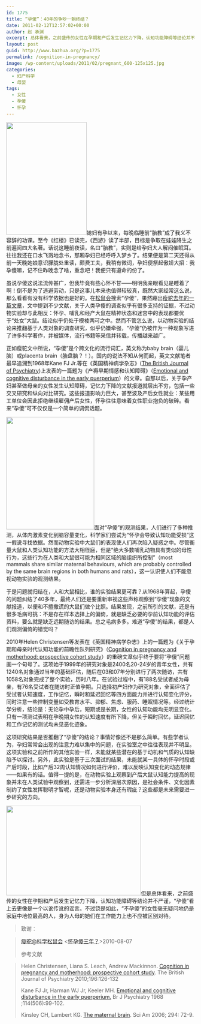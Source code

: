 ```yaml
---
id: 1775
title: “孕傻”：40年的争吵一朝终结？
date: 2011-02-12T12:57:02+00:00
author: 赵 承渊
excerpt: 总体看来，之前盛传的女性在孕期和产后发生记忆力下降，认知功能障碍等结论并不严谨，“孕傻”看上去更像是一个以讹传讹的谣言。不过饶是如此，“不孕傻”的女性毫无疑问地仍是家庭中地位最高的人，身为人母的她们在工作能力上也不应被区别对待。
layout: post
guid: http://www.bazhua.org/?p=1775
permalink: /cognition-in-pregnancy/
image: /wp-content/uploads/2011/02/pregnant_600-125x125.jpg
categories:
  - 妇产科学
  - 母婴
tags:
  - 女性
  - 孕傻
  - 怀孕
---
```

[<img class="alignright size-medium wp-image-1898" title="p" src="/wp-content/uploads/2011/02/p-215x300.jpg" alt="" width="215" height="300" srcset="/wp-content/uploads/2011/02/p-215x300.jpg 215w, /wp-content/uploads/2011/02/p-107x150.jpg 107w, /wp-content/uploads/2011/02/p.jpg 358w" sizes="(max-width: 215px) 100vw, 215px" />](/wp-content/uploads/2011/02/p.jpg)媳妇有孕以来，每晚临睡前“胎教”成了我义不容辞的功课。至今《红楼》已读完，《西游》读了半部，目标是争取在娃娃降生之前遍阅四大名著。话说这睡前夜读，名曰“胎教”，实则是给孕妇大人解闷催眠耳。往往我还在口水飞溅地念书，那厢孕妇已经呼呼入梦乡了。结果便是第二天还得从前一天晚她娘意识朦胧处重读，颇费工夫，我稍有微词，孕妇便祭起傲娇大招：我孕傻嘛，记不住昨晚念了啥，重念吧！我便只有遵命的份了。

虽说孕傻这说法流传甚广，但我毕竟有些心怀不甘——明明我亲眼看见是睡着了啊！倒不是为了逃避劳动，只是这事儿本来也值得较较真，既然大家经常这么说，那么看看有没有科学依据也是好的。在[松鼠会](http://songshuhui.net/)搜索“孕傻”，果然蹦出[瘦驼去年的一篇文章](http://songshuhui.net/archives/40995)，文中提到不少文献，关于人类孕傻的调查似乎有很多支持的证据，不过动物实验却与此相反：怀孕、哺乳和经产大鼠在精神状态和迷宫中的表现都要优于“处女”大鼠。结论似乎仍处于模棱两可之中。然而不管怎么说，以动物实验的结论来推翻基于人类对象的调查研究，似乎仍嫌牵强，“孕傻”仍被作为一种现象写进了许多科学著作，并被媒体，流行书籍等采信并转载，传播越来越广。

正如瘦驼文中所说，“孕傻”是个跨文化的流行词汇，英文称为baby brain（婴儿脑）或placenta brain（胎盘脑？！）。国内的说法不知从何而起，英文文献笔者最早追溯到1968年Kane FJ Jr.等在《英国精神病学杂志》([The British Journal of Psychiatry](http://bjp.rcpsych.org/))上发表的一篇题为《产褥早期情感和认知障碍》（[Emotional and cognitive disturbance in the early puerperium](http://bjp.rcpsych.org/cgi/content/abstract/114/506/99)）的文章。自那以后，关于孕产妇甚至做母亲的女性发生认知障碍，记忆力下降的文献报道就层出不穷，包括一些交叉研究和纵向对比研究。这些报道影响力巨大，甚至波及产后女性就业：某些用工单位会因此拒绝继续雇佣产后女性，怀孕往往意味着女性职业抱负的破碎。看来“孕傻”可不仅仅是一个简单的调侃话题。

[<img class="alignleft size-medium wp-image-1900" title="post_1492157_1247586332_med" src="/wp-content/uploads/2011/02/post_1492157_1247586332_med-235x300.jpg" alt="" width="235" height="300" srcset="/wp-content/uploads/2011/02/post_1492157_1247586332_med-235x300.jpg 235w, /wp-content/uploads/2011/02/post_1492157_1247586332_med-117x150.jpg 117w, /wp-content/uploads/2011/02/post_1492157_1247586332_med.jpg 392w" sizes="(max-width: 235px) 100vw, 235px" />](/wp-content/uploads/2011/02/post_1492157_1247586332_med.jpg)面对“孕傻”的观测结果，人们进行了多种推测，从体内激素变化到脑容量变化，科学家们尝试为“怀孕会导致认知功能受损”这一假说寻找依据。然而动物实验中大鼠们的表现使人们再次陷入疑惑之中。尽管衡量大鼠和人类认知功能的方法大相径庭，但是“绝大多数哺乳动物具有类似的母性行为，这些行为在人类和大鼠很可能为相同区域的脑组织所控制”（most mammals share similar maternal behaviours, which are probably controlled by the same brain regions in both humans and rats），这一认识使人们不能忽视动物实验的观测结果。

于是问题就归结在，人和大鼠相比，谁的实验结果更可靠？从1968年算起，孕傻的问题纠结了40多年，最终人们还是要重新审视这些声称观察到“孕傻”现象的文献报道，以便和不擅撒谎的大鼠们做个比照。结果发现，之前所引的文献，还是有很多毛病可挑：不是存在样本选择上的偏倚，就是缺乏必要的孕前认知功能的评估资料，要么就是缺乏远期随访的结果。总之毛病多多。难道“孕傻”的结果，都是人们观测偏倚的错觉吗？

2010年Helen Christensen等发表在《英国精神病学杂志》上的一篇题为《关于孕期和母亲时代认知功能的前瞻性队列研究》（[Cognition in pregnancy and motherhood: prospective cohort study](http://bjp.rcpsych.org/cgi/content/abstract/196/2/126)）的重磅文章似乎终于要将“孕傻”问题画一个句号了。这项始于1999年的研究对象是2400名20-24岁的青年女性，共有1240名对象通过当年的基础评估，随后在03和07年分别进行了两次随访，共有1058名对象完成了整个实验，历时八年。在试验过程中，有188名受试者成为母亲，有76名受试者在随访时正值孕期。只选择初产妇作为研究对象，全面评估了受试者认知速度，工作记忆，瞬时和延迟回忆等四方面能力并进行认知变化评分，同时注意一些控制变量如受教育水平、抑郁、焦虑、服药、睡眠情况等。经过统计学分析，结论是：无论孕中孕后，短期或是长期，女性的认知功能均无明显变化。只有一项测试表明在孕晚期女性的认知速度有所下降，但关于瞬时回忆，延迟回忆和工作记忆的测试均未见恶化迹象。

这项研究结果是否推翻了“孕傻”的结论？事情好像还不是那么简单。有些学者认为，孕妇常常会出现的注意力难以集中的问题，在实验室之中往往表现并不明显。这项实验和之前所作的其他实验一样，未能就某些潜在的基于动机和气质的认知缺陷予以探讨。另外，此实验是基于三次面试的结果，未能就某一具体的怀孕时段或产后时段，比如产后32周认知情况如何进行评价，难以反映认知变化的动态规律——如果有的话。值得一提的是，在动物实验上观察到产后大鼠认知能力提高的现象并未在人类试验中观察到，还需进一步分析深层次原因，是社会条件、文化因素制约了女性发挥聪明才智呢，还是动物实验本身还有瑕疵？这些都是未来需要进一步研究的方向。

[<img class="alignleft size-full wp-image-1893" title="pregnancy" src="/wp-content/uploads/2011/02/pregnancy.jpg" alt="" width="360" height="239" srcset="/wp-content/uploads/2011/02/pregnancy.jpg 500w, /wp-content/uploads/2011/02/pregnancy-150x99.jpg 150w, /wp-content/uploads/2011/02/pregnancy-300x200.jpg 300w, /wp-content/uploads/2011/02/pregnancy-360x240.jpg 360w" sizes="(max-width: 360px) 100vw, 360px" />](/wp-content/uploads/2011/02/pregnancy.jpg)但是总体看来，之前盛传的女性在孕期和产后发生记忆力下降，认知功能障碍等结论并不严谨，“孕傻”看上去更像是一个以讹传讹的谣言。不过饶是如此，“不孕傻”的女性毫无疑问地仍是家庭中地位最高的人，身为人母的她们在工作能力上也不应被区别对待。

> 致谢：
  
>  [瘦驼@科学松鼠会](http://songshuhui.net/archives/author/limbo) <[怀孕傻三年？](http://songshuhui.net/archives/40995)>2010-08-07
> 
> 参考文献
  
> Helen Christensen, Liana S. Leach, Andrew Mackinnon. [Cognition in pregnancy and motherhood: prospective cohort study](http://bjp.rcpsych.org/cgi/content/abstract/196/2/126). The British Journal of Psychiatry 2010;196:126-132
> 
> Kane FJ Jr, Harman WJ Jr, Keeler MH. [Emotional and cognitive disturbance in the early puerperium.](http://bjp.rcpsych.org/cgi/content/abstract/114/506/99) Br J Psychiatry 1968 ;114(506):99-102.
> 
> Kinsley CH, Lambert KG. [The maternal brain](http://www.scientificamerican.com/article.cfm?id=the-maternal-brain). Sci Am 2006; 294: 72-9.
